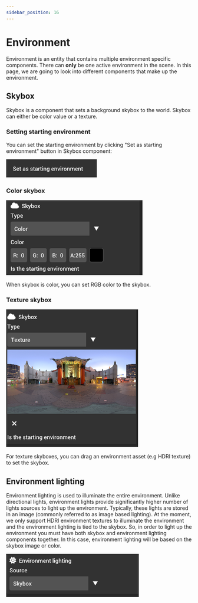 ```yaml
---
sidebar_position: 16
---
```


# Environment

Environment is an entity that contains multiple environment specific components. There can **only** be one active environment in the scene. In this page, we are going to look into different components that make up the environment.

## Skybox

Skybox is a component that sets a background skybox to the world. Skybox can either be color value or a texture.

### Setting starting environment

You can set the starting environment by clicking "Set as starting environment" button in Skybox component:

![Set as starting environment](../../../static/img/editor/working-with-entities/skybox-set-as-starting-environment.png)

### Color skybox

![Color skybox](../../../static/img/editor/working-with-entities/skybox-color.png)

When skybox is color, you can set RGB color to the skybox.

### Texture skybox

![Texture skybox](../../../static/img/editor/working-with-entities/skybox-texture.png)

For texture skyboxes, you can drag an environment asset (e.g HDRI texture) to set the skybox.

## Environment lighting

Environment lighting is used to illuminate the entire environment. Unlike directional lights, environment lights provide significantly higher number of lights sources to light up the environment. Typically, these lights are stored in an image (commonly referred to as image based lighting). At the moment, we only support HDRI environment textures to illuminate the environment and the environment lighting is tied to the skybox. So, in order to light up the environment you must have both skybox and environment lighting components together. In this case, environment lighting will be based on the skybox image or color.

![Environment lighting](../../../static/img/editor/working-with-entities/environment-lighting.png)
